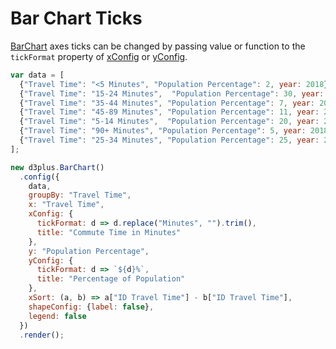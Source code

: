 # Bar Chart Ticks

[BarChart](http://d3plus.org/docs/#BarChart) axes ticks can be changed by passing value or function to the `tickFormat` property of [xConfig](http://d3plus.org/docs/#Plot.xConfig) or [yConfig](http://d3plus.org/docs/#Plot.yConfig).


```js
var data = [
  {"Travel Time": "<5 Minutes", "Population Percentage": 2, year: 2018},
  {"Travel Time": "15-24 Minutes",  "Population Percentage": 30, year: 2018},
  {"Travel Time": "35-44 Minutes", "Population Percentage": 7, year: 2018},
  {"Travel Time": "45-89 Minutes", "Population Percentage": 11, year: 2018},
  {"Travel Time": "5-14 Minutes",  "Population Percentage": 20, year: 2018},
  {"Travel Time": "90+ Minutes", "Population Percentage": 5, year: 2018},
  {"Travel Time": "25-34 Minutes", "Population Percentage": 25, year: 2018}
];

new d3plus.BarChart()
  .config({
    data,
    groupBy: "Travel Time",
    x: "Travel Time",
    xConfig: {
      tickFormat: d => d.replace("Minutes", "").trim(),
      title: "Commute Time in Minutes"
    },
    y: "Population Percentage",
    yConfig: {
      tickFormat: d => `${d}%`,
      title: "Percentage of Population"
    },
    xSort: (a, b) => a["ID Travel Time"] - b["ID Travel Time"],
    shapeConfig: {label: false},
    legend: false
  })
  .render();
```
